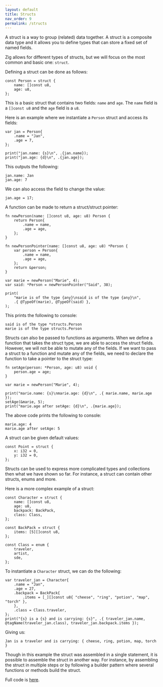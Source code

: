 ```yaml
---
layout: default
title: Structs
nav_order: 9
permalink: /structs
---
```



A struct is a way to group (related) data together. A struct is a composite data type and it allows you to define types that can store a fixed set of named fields.

Zig allows for different types of structs, but we will focus on the most common and basic one: `struct`.

Defining a struct can be done as follows:

```zig
const Person = struct {
    name: []const u8,
    age: u8,
};
```

This is a basic struct that contains two fields: `name` and `age`. The `name` field is a `[]const u8` and the `age` field is a `u8`.

Here is an example where we instantiate a `Person` struct and access its fields:

```zig
var jan = Person{
    .name = "Jan",
    .age = 7,
};

print("jan.name: {s}\n", .{jan.name});
print("jan.age: {d}\n", .{jan.age});
```    

This outputs the following:
```
jan.name: Jan
jan.age: 7
```

We can also access the field to change the value:

```zig
jan.age = 17;
```

A function can be made to return a struct/struct pointer:

```zig
fn newPerson(name: []const u8, age: u8) Person {
    return Person{
        .name = name,
        .age = age,
    };
}

fn newPersonPointer(name: []const u8, age: u8) *Person {
    var person = Person{
        .name = name,
        .age = age,
    };
    return &person;
}

var marie = newPerson("Marie", 4);
var said: *Person = newPersonPointer("Said", 38);

print(
    "marie is of the type {any}\nsaid is of the type {any}\n",
    .{ @TypeOf(marie), @TypeOf(said) },
);
```

This prints the following to console:

```
said is of the type *structs.Person
marie is of the type structs.Person
```


Structs can also be passed to functions as arguments. When we define a function that takes the struct type, we are able to access the struct fields. However, we will not be able to mutate any of the fields. If we want to pass a struct to a function and mutate any of the fields, we need to declare the function to take a pointer to the struct type:

```zig
fn setAge(person: *Person, age: u8) void {
    person.age = age;
}

var marie = newPerson("Marie", 4);

print("marie.name: {s}\nmarie.age: {d}\n", .{ marie.name, marie.age });
setAge(&marie, 5);
print("marie.age after setAge: {d}\n", .{marie.age});
```

The above code prints the following to console:

```
marie.age: 4
marie.age after setAge: 5
```

A struct can be given default values:

```
const Point = struct {
    x: i32 = 0,
    y: i32 = 0,
};
```


Structs can be used to express more complicated types and collections then what we have shown so far. For instance, a struct can contain other structs, enums and more. 

Here is a more complex example of a struct:

```zig
const Character = struct {
    name: []const u8,
    age: u8,
    backpack: BackPack,
    class: Class,
};

const BackPack = struct {
    items: [5][]const u8,
};

const Class = enum {
    traveler,
    artist,
    sde,
};
```

To instantiate a `Character` struct, we can do the following:

```zig
var traveler_jan = Character{
    .name = "Jan",
    .age = 27,
    .backpack = BackPack{
        .items = [_][]const u8{ "cheese", "ring", "potion", "map", "torch" },
    },
    .class = Class.traveler,
};
print("{s} is a {s} and is carrying: {s}", .{ traveler_jan.name, @tagName(traveler_jan.class), traveler_jan.backpack.items });
```

Giving us:

```
Jan is a traveler and is carrying: { cheese, ring, potion, map, torch }
```

Though in this example the struct was assembled in a single statement, it is possible to assemble the struct in another way. For instance, by assembling the struct in multiple steps or by following a builder pattern where several functions or methods build the struct.


Full code is [here](https://github.com/saidvandeklundert/fortheloveofzig/blob/dev/src/structs.zig).